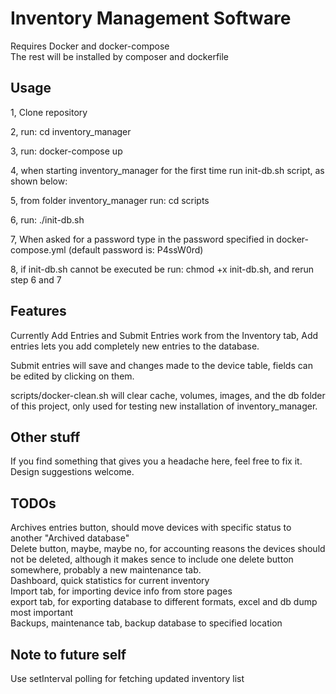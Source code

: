 # Inventory Management Software

Requires Docker and docker-compose  
The rest will be installed by composer and dockerfile

## Usage

1, Clone repository

2, run: cd inventory_manager

3, run: docker-compose up

4, when starting inventory_manager for the first time run init-db.sh script, as shown below:

5, from folder inventory_manager run: cd scripts

6, run: ./init-db.sh

7, When asked for a password type in the password specified in docker-compose.yml (default password is: P4ssW0rd)

8, if init-db.sh cannot be executed be run: chmod +x init-db.sh, and rerun step 6 and 7

## Features

Currently Add Entries and Submit Entries work from the Inventory tab, Add entries lets you add completely new entries to the database.

Submit entries will save and changes made to the device table, fields can be edited by clicking on them.  

scripts/docker-clean.sh will clear cache, volumes, images, and the db folder of this project, only used for testing new installation of inventory_manager.

## Other stuff

If you find something that gives you a headache here, feel free to fix it.
Design suggestions welcome.

## TODOs

Archives entries button, should move devices with specific status to another "Archived database"  
Delete button, maybe, maybe no, for accounting reasons the devices should not be deleted, although it makes sence to include one delete button somewhere, probably a new maintenance tab.  
Dashboard, quick statistics for current inventory  
Import tab, for importing device info from store pages  
export tab, for exporting database to different formats, excel and db dump most important  
Backups, maintenance tab, backup database to specified location  

## Note to future self  
Use setInterval polling for fetching updated inventory list  
